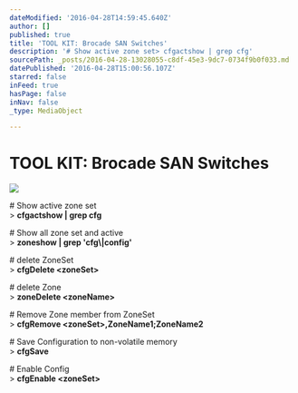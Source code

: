 ```yaml
---
dateModified: '2016-04-28T14:59:45.640Z'
author: []
published: true
title: 'TOOL KIT: Brocade SAN Switches'
description: '# Show active zone set> cfgactshow | grep cfg'
sourcePath: _posts/2016-04-28-13028055-c8df-45e3-9dc7-0734f9b0f033.md
datePublished: '2016-04-28T15:00:56.107Z'
starred: false
inFeed: true
hasPage: false
inNav: false
_type: MediaObject

---
```

# TOOL KIT: Brocade SAN Switches
![](https://the-grid-user-content.s3-us-west-2.amazonaws.com/9f5b1830-5e1d-4921-8339-d11f418e1f92.jpg)

\# Show active zone set  
\> **cfgactshow | grep cfg**

\# Show all zone set and active  
\> **zoneshow | grep 'cfg\\|config'**

\# delete ZoneSet  
\> **cfgDelete <zoneSet\>**

\# delete Zone  
\> **zoneDelete <zoneName\>**

\# Remove Zone member from ZoneSet  
\> **cfgRemove <zoneSet\>,ZoneName1;ZoneName2**

\# Save Configuration to non-volatile memory  
\> **cfgSave**

\# Enable Config  
\> **cfgEnable <zoneSet\>**